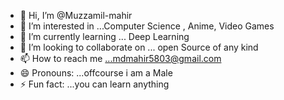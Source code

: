 - 👋 Hi, I’m @Muzzamil-mahir
- 👀 I’m interested in ...Computer Science , Anime, Video Games
- 🌱 I’m currently learning ... Deep Learning
- 💞️ I’m looking to collaborate on ... open Source of any kind
- 📫 How to reach me ...mdmahir5803@gmail.com
- 😄 Pronouns: ...offcourse i am a Male
- ⚡ Fun fact: ...you can learn anything

<!---
Muzzamil-mahir/Muzzamil-mahir is a ✨ special ✨ repository because its `README.md` (this file) appears on your GitHub profile.
You can click the Preview link to take a look at your changes.
--->
